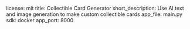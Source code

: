 license: mit
title: Collectible Card Generator
short_description: Use AI text and image generation to make custom collectible cards
app_file: main.py
sdk: docker
app_port: 8000
